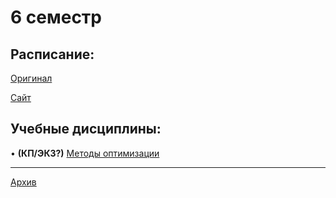 # 6 семестр

## Расписание:

[Оригинал]()

[Сайт]()

## Учебные дисциплины:

• **(КП/ЭКЗ?)** [Методы оптимизации](https://github.com/DMN902/SpbGTI/blob/main/Subjects/6sem/OptimizationMethods.md)

**************

[Архив](https://github.com/DMN902/SpbGTI/blob/main/Subjects/archive.md)
